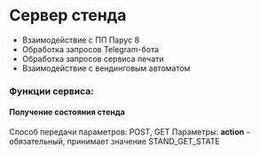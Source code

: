 ﻿# Сервер стенда

* Взаимодействие с ПП Парус 8
* Обработка запросов Telegram-бота
* Обработка запросов сервиса печати
* Взаимодействие с вендинговым автоматом

### Функции сервиса:

#### Получение состояния стенда
Способ передачи параметров: POST, GET
Параметры:
**action** - обязательный, принимает значение STAND_GET_STATE
